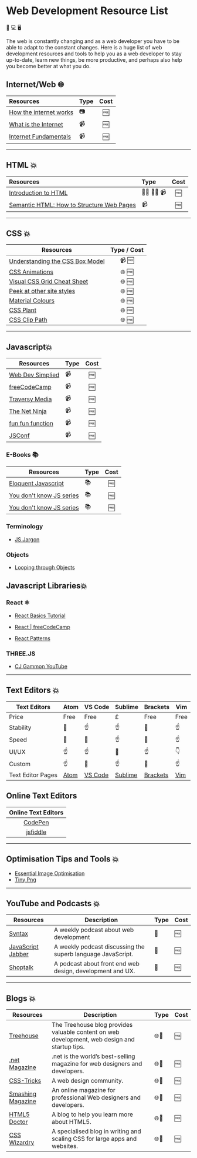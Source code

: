# Web Development Resource List

📱 💻 🖥️

The web is constantly changing and as a web developer you have to be able to adapt to the constant changes.
Here is a huge list of web development resources and tools to help you as a web developer to stay up-to-date,
learn new things, be more productive, and perhaps also help you become better at what you do.

## Internet/Web 🌐

| Resources                                                                                              | Type | Cost |
| :------------------------------------------------------------------------------------------------------|:-----|:----:|
| [How the internet works](https://www.helloitsliam.com/2014/12/20/how-the-internet-works-infographic/)  | 📷   | 🆓 |
| [What is the Internet](https://www.youtube.com/watch?v=Dxcc6ycZ73M)                                    | 📹   | 🆓 |
| [Internet Fundamentals](http://internetfundamentals.com/)                                              | 📹   | 🆓 |

---

## HTML 💥

| Resources                                                                                                                     | Type      | Cost  |
| :---------------------------------------------------------------------------------------------------------------------------- |:----------|:-----:|
| [Introduction to HTML](https://scrimba.com/g/ghtml)                                                                           | 👨‍💻 👩‍💻 📹 | 🆓 |
| [Semantic HTML: How to Structure Web Pages](https://webdesign.tutsplus.com/courses/semantic-html-how-to-structure-web-pages)  | 📹       | 🆓  |

---

## CSS 💥

| Resources                                                                                                 | Type / Cost |
| --------------------------------------------------------------------------------------------------------- |:-----------:|
| [Understanding the CSS Box Model](https://webdesign.tutsplus.com/courses/understanding-the-css-box-model) | 📹 🆓       |
| [CSS Animations](http://animista.net/)                                                                    | 🌐 🆓       |
| [Visual CSS Grid Cheat Sheet](http://grid.malven.co/)                                                     | 🌐 🆓       |
| [Peek at other site styles](http://stylifyme.com/)                                                        | 🌐 🆓       |
| [Material Colours](https://www.materialui.co/colors)                                                      | 🌐 🆓       |
| [CSS Plant](http://www.cssplant.com/)                                                                     | 🌐 🆓       |
| [CSS Clip Path](https://bennettfeely.com/clippy/)                                                         | 🌐 🆓       |

---

## Javascript💥

| Resources                                                                            | Type | Cost |
| ------------------------------------------------------------------------------------ |------|:----:|
| [Web Dev Simplied](https://www.youtube.com/channel/UCFbNIlppjAuEX4znoulh0Cw)         |  📹  | 🆓 |
| [freeCodeCamp](https://www.youtube.com/channel/UC8butISFwT-Wl7EV0hUK0BQ)             |  📹  | 🆓 |
| [Traversy Media](https://www.youtube.com/channel/UC8butISFwT-Wl7EV0hUK0BQ)           |  📹  | 🆓 |
| [The Net Ninja](https://www.youtube.com/channel/UCW5YeuERMmlnqo4oq8vwUpg)            |  📹  | 🆓 |
| [fun fun function](https://www.youtube.com/channel/UCO1cgjhGzsSYb1rsB4bFe4Q)         |  📹  | 🆓 |
| [JSConf](https://www.youtube.com/channel/UCzoVCacndDCfGDf41P-z0iA)                   |  📹  | 🆓 |

### E-Books 📚

| Resources                                                              | Type | Cost |
| ---------------------------------------------------------------------- |------|:----:|
| [Eloquent Javascript](http://eloquentjavascript.net/)                  | 📚   | 🆓 |
| [You don't know JS series](https://github.com/getify/You-Dont-Know-JS) | 📚   | 🆓 |
| [You don't know JS series](https://github.com/getify/You-Dont-Know-JS) | 📚   | 🆓 |

### Terminology

* [JS Jargon](http://jargon.js.org/)

### Objects

* [Looping through Objects](https://zellwk.com/blog/looping-through-js-objects/)

## Javascript Libraries💥

### React ⚛️

* [React Basics Tutorial](https://scrimba.com/g/glearnreact)
* [React | freeCodeCamp](https://learn.freecodecamp.org/front-end-libraries/react)

* [React Patterns](https://reactpatterns.com/)

### THREE.JS

* [CJ Gammon YouTube](https://www.youtube.com/channel/UCFbkyvvsEQn7AmQO6_G5J-A)

---

## Text Editors 💥

| Text Editors      | Atom                     | VS Code                                   | Sublime                                   | Brackets                       | Vim                         |
|-------------------|--------------------------|-------------------------------------------|-------------------------------------------|--------------------------------|-----------------------------|
| Price             | Free                     | Free                                      |  £                                        | Free                           | Free                        |
| Stability         | 👊                       | ☝️                                        | ☝️                                       | 👊                             | ☝️                          |
| Speed             | 👊                       | 👊                                        | ☝️                                       | 👊                             | ☝️                          |
| UI/UX             | ☝️                       | ☝️                                        | 👊                                       | ☝️                             | 👇                          |
| Custom            | ☝️                       | 👊                                        | ☝️                                       | 👊                             | ☝️                          |
| Text Editor Pages | [Atom](https://atom.io/) | [VS Code](https://code.visualstudio.com/) | [Sublime](https://www.sublimetext.com/3) | [Brackets](http://brackets.io/) | [Vim](https://www.vim.org/) |

## Online Text Editors

| Online Text Editors                      |
|:----------------------------------------:|
| [CodePen ](https://codepen.io/)          |
| [jsfiddle](https://jsfiddle.net/)        |

---

## Optimisation Tips and Tools 💥

* [Essential Image Optimisation](https://images.guide/)
* [Tiny Png](https://tinypng.com/)

---

## YouTube and Podcasts 💥

| Resources                                         | Description                                                 | Type    | Cost |
|---------------------------------------------------|-------------------------------------------------------------|---------|------|
|[Syntax](https://syntax.fm/)                       | A weekly podcast about web development                      | 🎵      | 🆓 |
|[JavaScript Jabber](https://devchat.tv/js-jabber/) | A weekly podcast discussing the superb language JavaScript. | 🎵      | 🆓 |
|[Shoptalk](https://shoptalkshow.com)               | A podcast about front end web design, development and UX.   | 🎵      | 🆓 |

---

## Blogs 💥

| Resources                                 | Description                                                                                  | Type | Cost |
|-------------------------------------------|----------------------------------------------------------------------------------------------|------|------|
|[Treehouse](https://blog.teamtreehouse.com)| The Treehouse blog provides valuable content on web development, web design and startup tips.| 🌐📜 | 🆓 |
|[.net Magazine](https://www.creativebloq.com/net-magazine)| .net is the world’s best-selling magazine for web designers and developers.   | 🌐📜 | 🆓 |
|[CSS-Tricks](https://css-tricks.com)| A web design community.                                                                             | 🌐📜 | 🆓 |
|[Smashing Magazine](https://www.smashingmagazine.com/)| An online magazine for professional Web designers and developers.                 | 🌐📜 | 🆓 |
|[HTML5 Doctor](http://html5doctor.com/)| A blog to help you learn more about HTML5.                                                       | 🌐📜 | 🆓 |
|[CSS Wizardry](https://csswizardry.com)| A specialised blog in writing and scaling CSS for large apps and websites.                       | 🌐📜 | 🆓 |